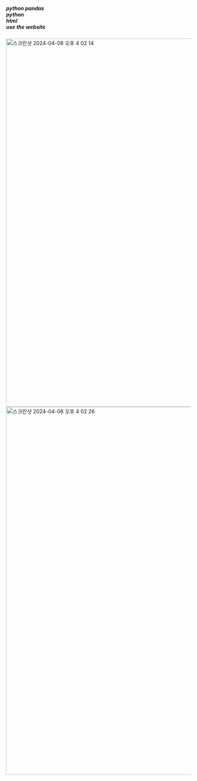 <h5>python pandas<br>
python<br>
html<br>
use the website</h5>

<img width="1005" alt="스크린샷 2024-04-08 오후 4 02 14" src="https://github.com/hwan0309/Programming_Lan_Chart/assets/154872340/65c67e16-de77-4004-94a2-65410a5e1ed0">


<img width="1004" alt="스크린샷 2024-04-08 오후 4 02 26" src="https://github.com/hwan0309/Programming_Lan_Chart/assets/154872340/5c200891-e0fd-4bad-9e40-662d0a780fc3">
